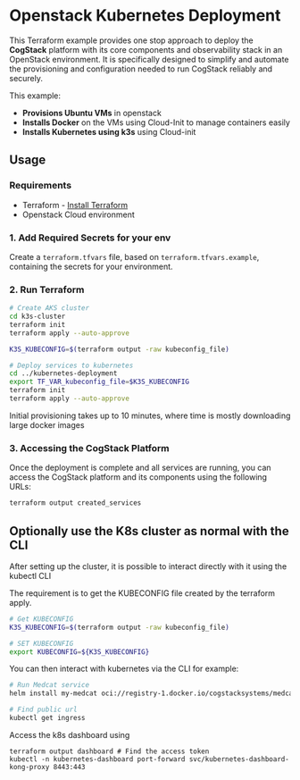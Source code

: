 # Openstack Kubernetes Deployment

This Terraform example provides one stop approach to deploy the **CogStack** platform with its core components and observability stack in an OpenStack environment. It is specifically designed to simplify and automate the provisioning and configuration needed to run CogStack reliably and securely. 

This example:

- **Provisions Ubuntu VMs** in openstack
- **Installs Docker** on the VMs using Cloud-Init to manage containers easily
- **Installs Kubernetes using k3s** using Cloud-init

## Usage

### Requirements
- Terraform - [Install Terraform](https://developer.hashicorp.com/terraform/install)
- Openstack Cloud environment

### 1. Add Required Secrets for your env

Create a `terraform.tfvars` file, based on `terraform.tfvars.example`, containing the secrets for your environment. 

### 2. Run Terraform

```bash
# Create AKS cluster
cd k3s-cluster
terraform init
terraform apply --auto-approve

K3S_KUBECONFIG=$(terraform output -raw kubeconfig_file)

# Deploy services to kubernetes
cd ../kubernetes-deployment
export TF_VAR_kubeconfig_file=$K3S_KUBECONFIG
terraform init
terraform apply --auto-approve
```

Initial provisioning takes up to 10 minutes, where time is mostly downloading large docker images

### 3. Accessing the CogStack Platform

Once the deployment is complete and all services are running, you can access the CogStack platform and its components using the following URLs:

```bash
terraform output created_services
```

## Optionally use the K8s cluster as normal with the CLI
After setting up the cluster, it is possible to interact directly with it using the kubectl CLI

The requirement is to get the KUBECONFIG file created by the terraform apply.

```bash
# Get KUBECONFIG
K3S_KUBECONFIG=$(terraform output -raw kubeconfig_file)

# SET KUBECONFIG
export KUBECONFIG=${K3S_KUBECONFIG}
```

You can then interact with kubernetes via the CLI for example:

```bash
# Run Medcat service
helm install my-medcat oci://registry-1.docker.io/cogstacksystems/medcat-service-helm --wait --timeout 10m0s

# Find public url
kubectl get ingress
```

Access the k8s dashboard using
```
terraform output dashboard # Find the access token
kubectl -n kubernetes-dashboard port-forward svc/kubernetes-dashboard-kong-proxy 8443:443
```